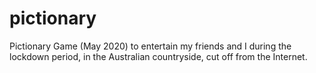 # pictionary
Pictionary Game (May 2020) to entertain my friends and I during the lockdown period, in the Australian countryside, cut off from the Internet.
